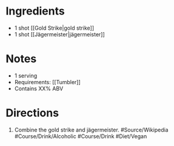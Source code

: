 # Ingredients
- 1 shot [[Gold Strike|gold strike]]
- 1 shot [[Jägermeister|jägermeister]]
# Notes
- 1 serving
- Requirements: [[Tumbler]]
- Contains XX% ABV
# Directions
1. Combine the gold strike and jägermeister.
 #Source/Wikipedia #Course/Drink/Alcoholic #Course/Drink #Diet/Vegan  